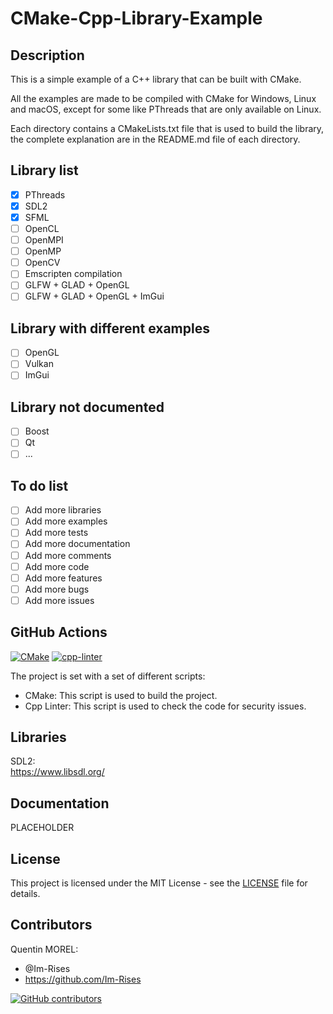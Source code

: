 # CMake-Cpp-Library-Example

## Description

This is a simple example of a C++ library that can be built with CMake.

All the examples are made to be compiled with CMake for Windows, Linux and macOS, except for some like PThreads that are
only available on Linux.

Each directory contains a CMakeLists.txt file that is used to build the library, the complete explanation are in the
README.md file of each directory.

## Library list

- [x] PThreads
- [x] SDL2
- [x] SFML
- [ ] OpenCL
- [ ] OpenMPI
- [ ] OpenMP
- [ ] OpenCV
- [ ] Emscripten compilation
- [ ] GLFW + GLAD + OpenGL
- [ ] GLFW + GLAD + OpenGL + ImGui

## Library with different examples

- [ ] OpenGL
- [ ] Vulkan
- [ ] ImGui

## Library not documented

- [ ] Boost
- [ ] Qt
- [ ] ...

## To do list

- [ ] Add more libraries
- [ ] Add more examples
- [ ] Add more tests
- [ ] Add more documentation
- [ ] Add more comments
- [ ] Add more code
- [ ] Add more features
- [ ] Add more bugs
- [ ] Add more issues

## GitHub Actions

[![CMake](https://github.com/Im-Rises/CMake-Cpp-Library-Example/actions/workflows/cmake.yml/badge.svg?branch=main)](https://github.com/Im-Rises/CMake-Cpp-Library-Example/actions/workflows/cmake.yml)
[![cpp-linter](https://github.com/Im-Rises/CMake-Cpp-Library-Example/actions/workflows/cpp-linter.yml/badge.svg?branch=main)](https://github.com/Im-Rises/CMake-Cpp-Library-Example/actions/workflows/cpp-linter.yml)

The project is set with a set of different scripts:

- CMake: This script is used to build the project.
- Cpp Linter: This script is used to check the code for security issues.

## Libraries

SDL2:  
<https://www.libsdl.org/>

## Documentation

PLACEHOLDER

## License

This project is licensed under the MIT License - see the [LICENSE](LICENSE) file for details.

## Contributors

Quentin MOREL:

- @Im-Rises
- <https://github.com/Im-Rises>

[![GitHub contributors](https://contrib.rocks/image?repo=Im-Rises/CMake-Cpp-Library-Example)](https://github.com/Im-Rises/CMake-Cpp-Library-Example/graphs/contributors)
